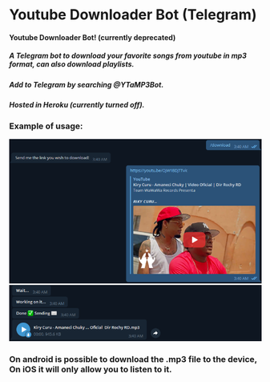 # Youtube Downloader Bot (Telegram)

<h4>Youtube Downloader Bot! (currently deprecated)</h4>

<h5>A Telegram bot to download your favorite songs from youtube in mp3 format, can also download playlists.</h2>
<h5>Add to Telegram by searching @YTaMP3Bot.</h5>
<h5>Hosted in Heroku (currently turned off).</h5>


<h3>Example of usage:</h3>

![Screenshot_1](https://github.com/md5-loki/YTDownloaderBot/blob/master/sc/1.PNG)
![Screenshot_2](https://github.com/md5-loki/YTDownloaderBot/blob/master/sc/2.PNG)

<h3>On android is possible to download the .mp3 file to the device, On iOS it will only allow you to listen to it.</h3>
